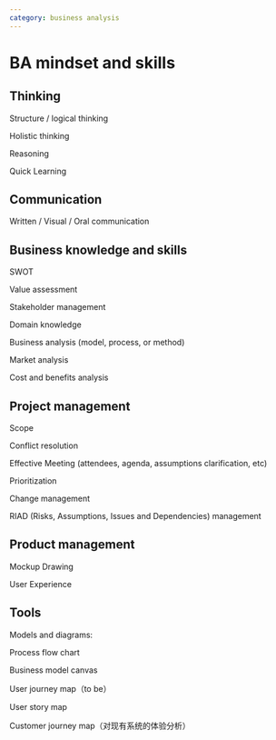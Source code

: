 ```yaml
---
category: business analysis
---
```

# BA mindset and skills

## Thinking

Structure / logical thinking

Holistic thinking

Reasoning

Quick Learning

## Communication

Written / Visual / Oral communication

## Business knowledge and skills

SWOT

Value assessment

Stakeholder management

Domain knowledge

Business analysis (model, process, or method)

Market analysis

Cost and benefits analysis

## Project management

Scope

Conflict resolution

Effective Meeting (attendees, agenda, assumptions clarification, etc)

Prioritization

Change management

RIAD (Risks, Assumptions, Issues and Dependencies) management

## **Product management**

Mockup Drawing

User Experience

## **Tools**

Models and diagrams:

Process flow chart

Business model canvas

User journey map（to be）

User story map

Customer journey map（对现有系统的体验分析）
